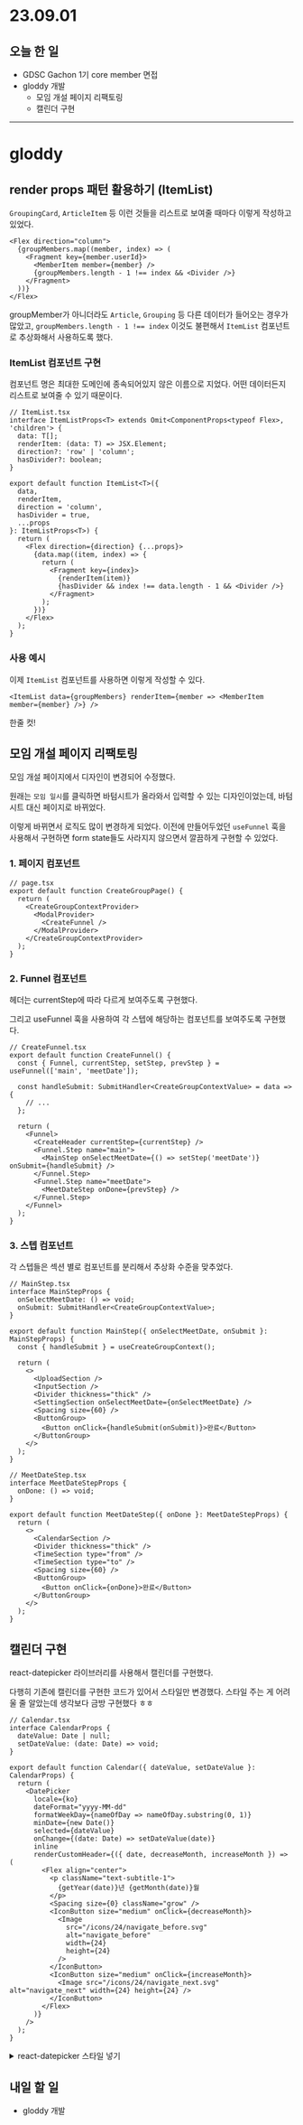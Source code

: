 # 23.09.01

## 오늘 한 일

- GDSC Gachon 1기 core member 면접
- gloddy 개발
  - 모임 개설 페이지 리팩토링
  - 캘린더 구현

---

# gloddy

## render props 패턴 활용하기 (ItemList)

`GroupingCard`, `ArticleItem` 등 이런 것들을 리스트로 보여줄 때마다 이렇게 작성하고 있었다.

```tsx
<Flex direction="column">
  {groupMembers.map((member, index) => (
    <Fragment key={member.userId}>
      <MemberItem member={member} />
      {groupMembers.length - 1 !== index && <Divider />}
    </Fragment>
  ))}
</Flex>
```

groupMember가 아니더라도 `Article`, `Grouping` 등 다른 데이터가 들어오는 경우가 많았고, `groupMembers.length - 1 !== index` 이것도 불편해서 `ItemList` 컴포넌트로 추상화해서 사용하도록 했다.

### ItemList 컴포넌트 구현

컴포넌트 명은 최대한 도메인에 종속되어있지 않은 이름으로 지었다. 어떤 데이터든지 리스트로 보여줄 수 있기 때문이다.

```tsx
// ItemList.tsx
interface ItemListProps<T> extends Omit<ComponentProps<typeof Flex>, 'children'> {
  data: T[];
  renderItem: (data: T) => JSX.Element;
  direction?: 'row' | 'column';
  hasDivider?: boolean;
}

export default function ItemList<T>({
  data,
  renderItem,
  direction = 'column',
  hasDivider = true,
  ...props
}: ItemListProps<T>) {
  return (
    <Flex direction={direction} {...props}>
      {data.map((item, index) => {
        return (
          <Fragment key={index}>
            {renderItem(item)}
            {hasDivider && index !== data.length - 1 && <Divider />}
          </Fragment>
        );
      })}
    </Flex>
  );
}
```

### 사용 예시

이제 `ItemList` 컴포넌트를 사용하면 이렇게 작성할 수 있다.

```tsx
<ItemList data={groupMembers} renderItem={member => <MemberItem member={member} />} />
```

한줄 컷!

## 모임 개설 페이지 리팩토링

모임 개설 페이지에서 디자인이 변경되어 수정했다.

원래는 `모임 일시`를 클릭하면 바텀시트가 올라와서 입력할 수 있는 디자인이었는데, 바텀시트 대신 페이지로 바뀌었다.

이렇게 바뀌면서 로직도 많이 변경하게 되었다. 이전에 만들어두었던 `useFunnel` 훅을 사용해서 구현하면 form state들도 사라지지 않으면서 깔끔하게 구현할 수 있었다.

### 1. 페이지 컴포넌트

```tsx
// page.tsx
export default function CreateGroupPage() {
  return (
    <CreateGroupContextProvider>
      <ModalProvider>
        <CreateFunnel />
      </ModalProvider>
    </CreateGroupContextProvider>
  );
}
```

### 2. Funnel 컴포넌트

헤더는 currentStep에 따라 다르게 보여주도록 구현했다.

그리고 useFunnel 훅을 사용하여 각 스텝에 해당하는 컴포넌트를 보여주도록 구현했다.

```tsx
// CreateFunnel.tsx
export default function CreateFunnel() {
  const { Funnel, currentStep, setStep, prevStep } = useFunnel(['main', 'meetDate']);

  const handleSubmit: SubmitHandler<CreateGroupContextValue> = data => {
    // ...
  };

  return (
    <Funnel>
      <CreateHeader currentStep={currentStep} />
      <Funnel.Step name="main">
        <MainStep onSelectMeetDate={() => setStep('meetDate')} onSubmit={handleSubmit} />
      </Funnel.Step>
      <Funnel.Step name="meetDate">
        <MeetDateStep onDone={prevStep} />
      </Funnel.Step>
    </Funnel>
  );
}
```

### 3. 스텝 컴포넌트

각 스텝들은 섹션 별로 컴포넌트를 분리해서 추상화 수준을 맞추었다.

```tsx
// MainStep.tsx
interface MainStepProps {
  onSelectMeetDate: () => void;
  onSubmit: SubmitHandler<CreateGroupContextValue>;
}

export default function MainStep({ onSelectMeetDate, onSubmit }: MainStepProps) {
  const { handleSubmit } = useCreateGroupContext();

  return (
    <>
      <UploadSection />
      <InputSection />
      <Divider thickness="thick" />
      <SettingSection onSelectMeetDate={onSelectMeetDate} />
      <Spacing size={60} />
      <ButtonGroup>
        <Button onClick={handleSubmit(onSubmit)}>완료</Button>
      </ButtonGroup>
    </>
  );
}
```

```tsx
// MeetDateStep.tsx
interface MeetDateStepProps {
  onDone: () => void;
}

export default function MeetDateStep({ onDone }: MeetDateStepProps) {
  return (
    <>
      <CalendarSection />
      <Divider thickness="thick" />
      <TimeSection type="from" />
      <TimeSection type="to" />
      <Spacing size={60} />
      <ButtonGroup>
        <Button onClick={onDone}>완료</Button>
      </ButtonGroup>
    </>
  );
}
```

## 캘린더 구현

react-datepicker 라이브러리를 사용해서 캘린더를 구현했다.

다행히 기존에 캘린더를 구현한 코드가 있어서 스타일만 변경했다. 스타일 주는 게 어려울 줄 알았는데 생각보다 금방 구현했다 ㅎㅎ

```tsx
// Calendar.tsx
interface CalendarProps {
  dateValue: Date | null;
  setDateValue: (date: Date) => void;
}

export default function Calendar({ dateValue, setDateValue }: CalendarProps) {
  return (
    <DatePicker
      locale={ko}
      dateFormat="yyyy-MM-dd"
      formatWeekDay={nameOfDay => nameOfDay.substring(0, 1)}
      minDate={new Date()}
      selected={dateValue}
      onChange={(date: Date) => setDateValue(date)}
      inline
      renderCustomHeader={({ date, decreaseMonth, increaseMonth }) => (
        <Flex align="center">
          <p className="text-subtitle-1">
            {getYear(date)}년 {getMonth(date)}월
          </p>
          <Spacing size={0} className="grow" />
          <IconButton size="medium" onClick={decreaseMonth}>
            <Image
              src="/icons/24/navigate_before.svg"
              alt="navigate_before"
              width={24}
              height={24}
            />
          </IconButton>
          <IconButton size="medium" onClick={increaseMonth}>
            <Image src="/icons/24/navigate_next.svg" alt="navigate_next" width={24} height={24} />
          </IconButton>
        </Flex>
      )}
    />
  );
}
```

<details>
<summary>react-datepicker 스타일 넣기</summary>
<div>

```css
.react-datepicker {
  @apply w-full !border-none;
}

.react-datepicker__month-container {
  @apply w-full;
}

.react-datepicker .react-datepicker__header {
  @apply flex flex-col gap-16 border-none bg-inherit pb-28 pt-0;
}

.react-datepicker .react-datepicker__month {
  @apply m-0 flex flex-col gap-20;
}

.react-datepicker .react-datepicker__day--outside-month {
  @apply invisible cursor-default;
}

.react-datepicker .react-datepicker__header .react-datepicker__day-names {
  @apply flex justify-between;
}

.react-datepicker .react-datepicker__day-name {
  @apply m-0 flex h-32 w-32 items-center justify-center text-subtitle-3 text-sign-tertiary;
}

.react-datepicker .react-datepicker__month .react-datepicker__week {
  @apply flex justify-between;
}

.react-datepicker .react-datepicker__day {
  @apply flex h-32 w-32 items-center justify-center text-paragraph-1 text-sign-secondary;
}

.react-datepicker .react-datepicker__day:hover {
  @apply flex h-32 w-32 items-center justify-center rounded-full bg-primary-light text-white;
}

.react-datepicker .react-datepicker__day--selected,
.react-datepicker .react-datepicker__day--keyboard-selected {
  @apply flex h-32 w-32 items-center justify-center rounded-full bg-primary text-white;
}

.react-datepicker .react-datepicker__day--selected:hover {
  @apply flex h-32 w-32 items-center justify-center rounded-full bg-primary-light text-white;
}

.react-datepicker .react-datepicker__triangle {
  @apply hidden;
}
```

</div>
</details>

## 내일 할 일

- gloddy 개발
